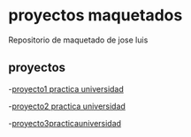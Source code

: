 # proyectos maquetados

Repositorio de maquetado de jose luis

## proyectos

-[proyecto1 practica universidad](https://JoseLuisUicab.github.io/proyectos-maquetados/uicab_can_jose_Tablas)

-[proyecto2 practica universidad](https://JoseLuisUicab.github.io/proyectos-maquetados/uicab_can_jose_tecnologico)

-[proyecto3practicauniversidad](https://JoseLuisUicab.github.io/proyectos-maquetados/uicab_jose_tareadisplay)

